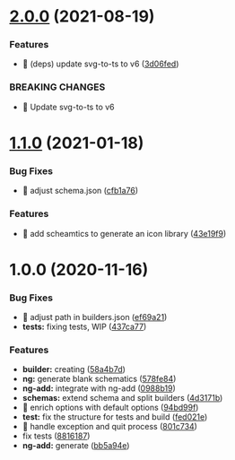 # [2.0.0](https://github.com/angular-extensions/svg-icons-builder/compare/v1.1.0...v2.0.0) (2021-08-19)


### Features

* 🎸 (deps) update svg-to-ts to v6 ([3d06fed](https://github.com/angular-extensions/svg-icons-builder/commit/3d06fedb9491b514d7a0b9c33f0c05a5b86a6325))


### BREAKING CHANGES

* 🧨 Update svg-to-ts to v6

# [1.1.0](https://github.com/angular-extensions/svg-icons-builder/compare/v1.0.0...v1.1.0) (2021-01-18)


### Bug Fixes

* 🐛 adjust schema.json ([cfb1a76](https://github.com/angular-extensions/svg-icons-builder/commit/cfb1a76dce128af4645a77e34522061a1b5d969c))


### Features

* 🎸 add scheamtics to generate an icon library ([43e19f9](https://github.com/angular-extensions/svg-icons-builder/commit/43e19f927ec6263e8eee9cda4e77e778d3feeff7))

# 1.0.0 (2020-11-16)

### Bug Fixes

- 🐛 adjust path in builders.json ([ef69a21](https://github.com/angular-extensions/svg-icons-builder/commit/ef69a212830b1722ef4cf7487e5a0f9f1f560a28))
- **tests:** fixing tests, WIP ([437ca77](https://github.com/angular-extensions/svg-icons-builder/commit/437ca773c1968b1be940e1f62dec64d74b49a4b7))

### Features

- **builder:** creating ([58a4b7d](https://github.com/angular-extensions/svg-icons-builder/commit/58a4b7d0fd7d4de007cda64903e491ad0a8e146f))
- **ng:** generate blank schematics ([578fe84](https://github.com/angular-extensions/svg-icons-builder/commit/578fe8461bf0ee4fc349ec54bf592afc1b9bbe73))
- **ng-add:** integrate with ng-add ([0988b19](https://github.com/angular-extensions/svg-icons-builder/commit/0988b1964a6c5ccac9ee460817dcad8cd060a93d))
- **schemas:** extend schema and split builders ([4d3171b](https://github.com/angular-extensions/svg-icons-builder/commit/4d3171b7f7f96c74b538eb2eb5651eec356f7045))
- 🎸 enrich options with default options ([94bd99f](https://github.com/angular-extensions/svg-icons-builder/commit/94bd99f865318c8d2390d8ff265fb4cd8ef512b9))
- **test:** fix the structure for tests and build ([fed021e](https://github.com/angular-extensions/svg-icons-builder/commit/fed021e6066d7f3c83e557142e4e67bb3fbc1553))
- 🎸 handle exception and quit process ([801c734](https://github.com/angular-extensions/svg-icons-builder/commit/801c734575b079c24b18535d3d20b8f18828af6f))
- fix tests ([8816187](https://github.com/angular-extensions/svg-icons-builder/commit/8816187eb3b51bbe72e3c1daf7304ea3ba783989))
- **ng-add:** generate ([bb5a94e](https://github.com/angular-extensions/svg-icons-builder/commit/bb5a94ea9ff237768f15436fd70c557356a0cf82))
